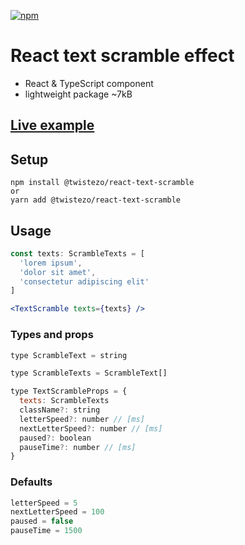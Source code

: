 [![npm](https://img.shields.io/npm/dt/@twistezo/text-scramble)](https://www.npmjs.com/package/@twistezo/text-scramble)

# React text scramble effect

- React & TypeScript component
- lightweight package ~7kB

## <a href="https://codesandbox.io/s/react-text-scramble-eyzqm">Live example</a>

## Setup

```
npm install @twistezo/react-text-scramble
or
yarn add @twistezo/react-text-scramble
```

## Usage

```jsx
const texts: ScrambleTexts = [
  'lorem ipsum',
  'dolor sit amet',
  'consectetur adipiscing elit'
]

<TextScramble texts={texts} />
```

### Types and props

```js
type ScrambleText = string

type ScrambleTexts = ScrambleText[]

type TextScrambleProps = {
  texts: ScrambleTexts
  className?: string
  letterSpeed?: number // [ms]
  nextLetterSpeed?: number // [ms]
  paused?: boolean
  pauseTime?: number // [ms]
}
```

### Defaults

```js
letterSpeed = 5
nextLetterSpeed = 100
paused = false
pauseTime = 1500
```
